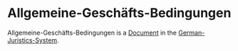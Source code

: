 # Allgemeine-Geschäfts-Bedingungen

Allgemeine-Geschäfts-Bedingungen is a [Document](700001.md) in the [German-Juristics-System](680000.md).
